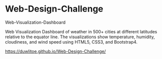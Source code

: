 # Web-Design-Challenge
Web-Visualization-Dashboard

Web Visualization Dashboard of weather in 500+ cities at different latitudes relative to the equator line. The visualizations show temperature, humidity, cloudiness, and wind speed using HTML5, CSS3, and Bootstrap4.


https://duwlitoe.github.io/Web-Design-Challenge/
 
